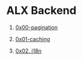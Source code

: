 
# ALX Backend

1. [0x00-pagination](./0x00-pagination/)

2. [0x01-caching](./0x01-caching/)

3. [0x02. i18n](./0x02-i18n/)
